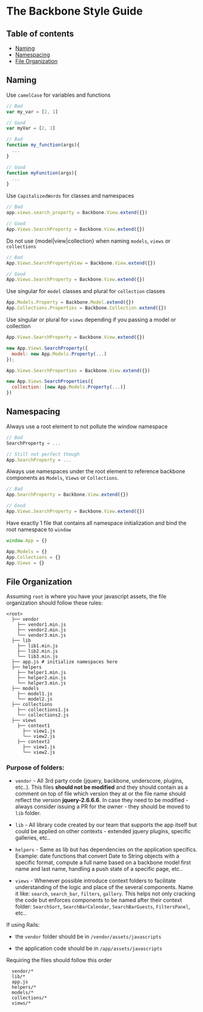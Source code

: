The Backbone Style Guide
====================

## Table of contents
* [Naming](#naming)
* [Namespacing](#namespacing)
* [File Organization](#file-organization)


## Naming

Use `camelCase` for variables and functions

```javascript
// Bad
var my_var = [2, 1]

// Good
var myVar = [2, 1]
```

```javascript
// Bad
function my_function(args){
  ...
}

// Good
function myFunction(args){
  ...
}
```

Use `CapitalizedWords` for classes and namespaces

```javascript
// Bad
app.views.search_property = Backbone.View.extend({})

// Good
App.Views.SearchProperty = Backbone.View.extend({})
```

Do not use {model|view|collection} when naming `models`, `views` or `collections`

```javascript
// Bad
App.Views.SearchPropertyView = Backbone.View.extend({})

// Good
App.Views.SearchProperty = Backbone.View.extend({})
```

Use singular for `model` classes and plural for `collection` classes

```javascript
App.Models.Property = Backbone.Model.extend({})
App.Collections.Properties = Backbone.Collection.extend({})
```

Use singular or plural for `views` depending if you passing a model or collection

```javascript
App.Views.SearchProperty = Backbone.View.extend({})

new App.Views.SearchProperty({
  model: new App.Models.Property(...)
});

App.Views.SearchProperties = Backbone.View.extend({})

new App.Views.SearchProperties({
  collection: [new App.Models.Property(...)]
})
```

## Namespacing

Always use a root element to not pollute the window namespace

```javascript
// Bad
SearchProperty = ...

// Still not perfect though
App.SearchProperty = ...
```

Always use namespaces under the root element to reference backbone components as `Models`, `Views` or `Collections`.

```javascript
// Bad
App.SearchProperty = Backbone.View.extend({})

// Good
App.Views.SearchProperty = Backbone.View.extend({})
```

Have exactly 1 file that contains all namespace initialization and bind the root namespace to `window`

```javascript
window.App = {}

App.Models = {}
App.Collections = {}
App.Views = {}
```

## File Organization

Assuming `root` is where you have your javascript assets, the file organization should follow these rules:

```
<root>
  ├── vendor
    ├── vendor1.min.js
    ├── vendor2.min.js
    └── vendor3.min.js
  ├── lib
    ├── lib1.min.js
    ├── lib2.min.js
    └── lib3.min.js  
  ├── app.js # initialize namespaces here
  ├── helpers
    ├── helper1.min.js
    ├── helper2.min.js
    └── helper3.min.js
  ├── models
    ├── model1.js
    └── model2.js
  ├── collections
    ├── collections1.js
    └── collections2.js
  ├── views
    ├── context1
      ├── view1.js
      └── view2.js
    ├── context2
      ├── view1.js
      └── view2.js
```

### Purpose of folders:

* `vendor` - All 3rd party code (jquery, backbone, underscore, plugins, etc..). This files **should not be modified** and they should contain as a comment on top of file which version they at or the file name should reflect the version **jquery-2.6.6.6**. In case they need to be modified - always consider issuing a PR for the owner - they should be moved to `lib` folder.

* `lib` - All library code created by our team that supports the app itself but could be applied on other contexts  - extended jquery plugins, specific galleries, etc..

* `helpers` - Same as lib but has dependencies on the application specifics. Example: date functions that convert Date to String objects with a specific format, compute a full name based on a backbone model first name and last name, handling a push state of a specific page, etc..

* `views` - Whenever possible introduce context folders to facilitate understanding of the logic and place of the several components. Name it like: `search`, `search_bar`, `filters`, `gallery`. This helps not only cracking the code but enforces components to be named after their context folder: `SearchSort`, `SearchBarCalendar`, `SearchBarGuests`, `FiltersPanel`, etc..


If using Rails:

* the `vendor` folder should be in `/vendor/assets/javascripts` 

* the application code should be in `/app/assets/javascripts`


Requiring the files should follow this order

```
  vendor/*
  lib/*  
  app.js
  helpers/*
  models/*  
  collections/*  
  views/*  
```
